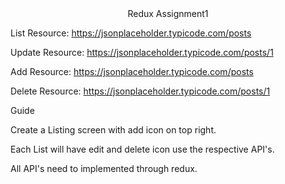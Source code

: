 <DIV align="center">Redux Assignment1</DIV>

List Resource:  https://jsonplaceholder.typicode.com/posts

Update Resource: https://jsonplaceholder.typicode.com/posts/1

Add Resource: https://jsonplaceholder.typicode.com/posts

Delete Resource: https://jsonplaceholder.typicode.com/posts/1

Guide

Create a Listing screen with add icon on top right. 

Each List will have edit and delete icon use the respective API's.

All API's need to implemented through redux.

